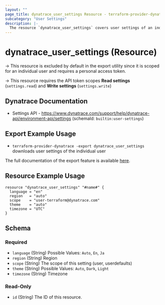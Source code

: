 ```yaml
---
layout: ""
page_title: dynatrace_user_settings Resource - terraform-provider-dynatrace"
subcategory: "User Settings"
description: |-
  The resource `dynatrace_user_settings` covers user settings of an individual user
---
```


# dynatrace_user_settings (Resource)

-> This resource is excluded by default in the export utility since it is scoped for an individual user and requires a personal access token.

-> This resource requires the API token scopes **Read settings** (`settings.read`) and **Write settings** (`settings.write`)

## Dynatrace Documentation

- Settings API - https://www.dynatrace.com/support/help/dynatrace-api/environment-api/settings (schemaId: `builtin:user-settings`)

## Export Example Usage

- `terraform-provider-dynatrace -export dynatrace_user_settings` downloads user settings of the individual user

The full documentation of the export feature is available [here](https://registry.terraform.io/providers/dynatrace-oss/dynatrace/latest/docs/guides/export-v2).

## Resource Example Usage

```
resource "dynatrace_user_settings" "#name#" {
  language = "en"
  region   = "auto"
  scope    = "user-terraform@dynatrace.com"
  theme    = "auto"
  timezone = "UTC"
}
```

<!-- schema generated by tfplugindocs -->
## Schema

### Required

- `language` (String) Possible Values: `Auto`, `En`, `Ja`
- `region` (String) Region
- `scope` (String) The scope of this setting (user, userdefaults)
- `theme` (String) Possible Values: `Auto`, `Dark`, `Light`
- `timezone` (String) Timezone

### Read-Only

- `id` (String) The ID of this resource.
 
